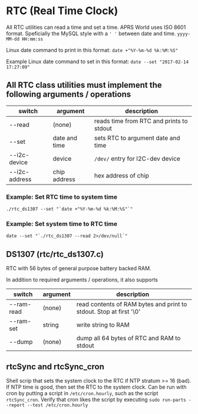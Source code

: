 # RTC (Real Time Clock)

All RTC utilities can read a time and set a time. APRS World uses ISO 8601 format. Speficially the MySQL style with a `' '` between date and time. `yyyy-MM-dd HH:mm:ss`

Linux date command to print in this format:
`date +"%Y-%m-%d %k:%M:%S"`

Example Linux date command to set in this format:
`date --set "2017-02-14 17:27:09"`

## All RTC class utilities must implement the following arguments / operations
switch|argument|description
---|---|---
--read|(none)|reads time from RTC and prints to stdout
--set |date and time|sets RTC to argument date and time
--i2c-device|device|`/dev/` entry for I2C-dev device
--i2c-address|chip address|hex address of chip

### Example: Set RTC time to system time
```
./rtc_ds1307 --set "`date +"%Y-%m-%d %k:%M:%S"`"
```
### Example: Set system time to RTC time
```
date --set "`./rtc_ds1307 --read 2>/dev/null`"
```


## DS1307 (rtc/rtc_ds1307.c)
RTC with 56 bytes of general purpose battery backed RAM. 

In addition to required arguments / operations, it also supports

switch|argument|description
---|---|---
--ram-read|(none)|read contents of RAM bytes and print to stdout. Stop at first '\0'
--ram-set|string|write string to RAM
--dump|(none)|dump all 64 bytes of RTC and RAM to stdout

## rtcSync and rtcSync_cron
Shell scrip that sets the system clock to the RTC if NTP stratum >= 16 (bad). If NTP time is good, then set the RTC to the system clock. Can be run with cron by putting a script in `/etc/cron.hourly`, such as the script `rtcSync_cron`. Verify that cron likes the script by executing `sudo run-parts --report --test /etc/cron.hourly`

